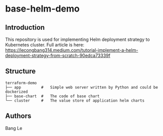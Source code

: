# base-helm-demo

## Introduction
This repository is used for implementing Helm deployment strategy to Kubernetes cluster. Full article is here: https://lecongbang314.medium.com/tutorial-implement-a-helm-deployment-strategy-from-scratch-90edca73339f

## Structure

```
terraform-demo
├── app         #   Simple web server written by Python and could be dockerized 
├── base-chart  #   The code of base chart
└── cluster     #   The value store of application helm charts
```

## Authors
Bang Le
